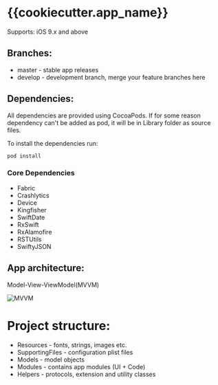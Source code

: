# {{cookiecutter.app_name}}

Supports: iOS 9.x and above

## Branches:

* master - stable app releases
* develop - development branch, merge your feature branches here

## Dependencies:

All dependencies are provided using CocoaPods. If for some reason dependency can't be added as pod, it will be in Library folder as source files.

To install the dependencies run:

```
pod install
```

### Core Dependencies

* Fabric
* Crashlytics
* Device
* Kingfisher
* SwiftDate
* RxSwift
* RxAlamofire
* RSTUtils
* SwiftyJSON

## App architecture:

Model-View-ViewModel(MVVM)

![MVVM](http://i.imgur.com/gGvGSCa.png)

# Project structure:

* Resources - fonts, strings, images etc.
* SupportingFiles - configuration plist files
* Models - model objects
* Modules - contains app modules (UI + Code)
* Helpers - protocols, extension and utility classes

